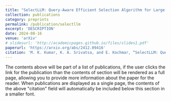 ```yaml
---
title: "SelectLLM: Query-Aware Efficient Selection Algorithm for Large Language Models"
collection: publications
category: preprints
permalink: /publication/selectllm
excerpt: 'DESCRIPTION'
date: 2024-08-16
venue: 'arXiv'
# slidesurl: 'http://academicpages.github.io/files/slides1.pdf'
paperurl: 'https://arxiv.org/abs/2412.09416'
citation: 'M. K. Kumar, K. A. Srivatsa, and E. Kochmar, “SelectLLM: Query-Aware Efficient Selection Algorithm for Large Language Models,” arXiv.org, 2024. https://arxiv.org/abs/2408.08545'
---
```


The contents above will be part of a list of publications, if the user clicks the link for the publication than the contents of section will be rendered as a full page, allowing you to provide more information about the paper for the reader. When publications are displayed as a single page, the contents of the above "citation" field will automatically be included below this section in a smaller font.